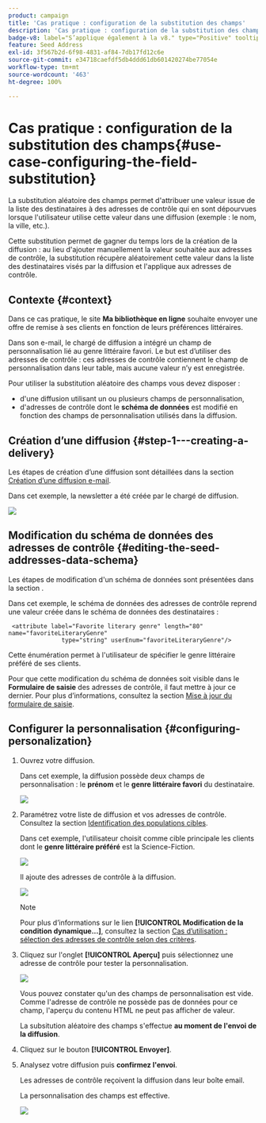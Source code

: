 ```yaml
---
product: campaign
title: 'Cas pratique : configuration de la substitution des champs'
description: 'Cas pratique : configuration de la substitution des champs'
badge-v8: label="S’applique également à la v8." type="Positive" tooltip="S’applique également à Campaign v8."
feature: Seed Address
exl-id: 3f567b2d-6f98-4831-af84-7db17fd12c6e
source-git-commit: e34718caefdf5db4ddd61db601420274be77054e
workflow-type: tm+mt
source-wordcount: '463'
ht-degree: 100%

---
```


# Cas pratique : configuration de la substitution des champs{#use-case-configuring-the-field-substitution}



La substitution aléatoire des champs permet d&#39;attribuer une valeur issue de la liste des destinataires à des adresses de contrôle qui en sont dépourvues lorsque l&#39;utilisateur utilise cette valeur dans une diffusion (exemple : le nom, la ville, etc.).

Cette substitution permet de gagner du temps lors de la création de la diffusion : au lieu d&#39;ajouter manuellement la valeur souhaitée aux adresses de contrôle, la substitution récupère aléatoirement cette valeur dans la liste des destinataires visés par la diffusion et l&#39;applique aux adresses de contrôle.

## Contexte {#context}

Dans ce cas pratique, le site **Ma bibliothèque en ligne** souhaite envoyer une offre de remise à ses clients en fonction de leurs préférences littéraires.

Dans son e-mail, le chargé de diffusion a intégré un champ de personnalisation lié au genre littéraire favori. Le but est d’utiliser des adresses de contrôle : ces adresses de contrôle contiennent le champ de personnalisation dans leur table, mais aucune valeur n’y est enregistrée.

Pour utiliser la substitution aléatoire des champs vous devez disposer :

* d&#39;une diffusion utilisant un ou plusieurs champs de personnalisation,
* d&#39;adresses de contrôle dont le **schéma de données** est modifié en fonction des champs de personnalisation utilisés dans la diffusion.

## Création dʼune diffusion {#step-1---creating-a-delivery}

Les étapes de création dʼune diffusion sont détaillées dans la section [Création dʼune diffusion e-mail](creating-an-email-delivery.md).

Dans cet exemple, la newsletter a été créée par le chargé de diffusion.

![](assets/dlv_seeds_usecase_24.png)

## Modification du schéma de données des adresses de contrôle {#editing-the-seed-addresses-data-schema}

Les étapes de modification d&#39;un schéma de données sont présentées dans la section .

Dans cet exemple, le schéma de données des adresses de contrôle reprend une valeur créée dans le schéma de données des destinataires :

```
 <attribute label="Favorite literary genre" length="80" name="favoriteLiteraryGenre"
               type="string" userEnum="favoriteLiteraryGenre"/>
```

Cette énumération permet à l&#39;utilisateur de spécifier le genre littéraire préféré de ses clients.

Pour que cette modification du schéma de données soit visible dans le **Formulaire de saisie** des adresses de contrôle, il faut mettre à jour ce dernier. Pour plus dʼinformations, consultez la section [Mise à jour du formulaire de saisie](use-case-selecting-seed-addresses-on-criteria.md#updating-the-input-form).

## Configurer la personnalisation {#configuring-personalization}

1. Ouvrez votre diffusion.

   Dans cet exemple, la diffusion possède deux champs de personnalisation : le **prénom** et le **genre littéraire favori** du destinataire.

   ![](assets/dlv_seeds_usecase_25.png)

1. Paramétrez votre liste de diffusion et vos adresses de contrôle. Consultez la section [Identification des populations cibles](steps-defining-the-target-population.md).

   Dans cet exemple, l&#39;utilisateur choisit comme cible principale les clients dont le **genre littéraire préféré** est la Science-Fiction.

   ![](assets/dlv_seeds_usecase_26.png)

   Il ajoute des adresses de contrôle à la diffusion.

   ![](assets/dlv_seeds_usecase_27.png)

   >[!NOTE]
   >
   >Pour plus d’informations sur le lien **[!UICONTROL Modification de la condition dynamique...]**, consultez la section [Cas dʼutilisation : sélection des adresses de contrôle selon des critères](use-case-selecting-seed-addresses-on-criteria.md).

1. Cliquez sur l&#39;onglet **[!UICONTROL Aperçu]** puis sélectionnez une adresse de contrôle pour tester la personnalisation.

   ![](assets/dlv_seeds_usecase_28.png)

   Vous pouvez constater qu&#39;un des champs de personnalisation est vide. Comme l&#39;adresse de contrôle ne possède pas de données pour ce champ, l&#39;aperçu du contenu HTML ne peut pas afficher de valeur.

   La subsitution aléatoire des champs s&#39;effectue **au moment de l&#39;envoi de la diffusion**.

1. Cliquez sur le bouton **[!UICONTROL Envoyer]**.
1. Analysez votre diffusion puis **confirmez l&#39;envoi**.

   Les adresses de contrôle reçoivent la diffusion dans leur boîte email.

   La personnalisation des champs est effective.

   ![](assets/dlv_seeds_usecase_08.png)
